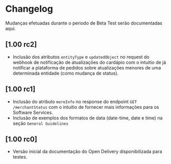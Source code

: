 # Changelog

Mudanças efetuadas durante o periodo de Beta Test serão documentadas aqui.

## [1.00 rc2]
* Inclusão dos atributos `entityType` e `updatedObject` no request do webhook de notificação de atualizações do cardápio com o intuitio de já notificar a plataforma de pedidos sobre atualizações menores de uma determinada entidade (como mudança de status).

## [1.00 rc1]
* Inclusão do atributo `moreInfo` no response do endpoint `GET /merchantStatus` com o intuitio de fornecer mais informações para os Software Services.
* Inclusão de exemplos dos formatos de data (date-time, date e time) na seção `General Guidelines`

## [1.00 rc0]
* Versão inicial da documentação do Open Delivery disponibilizada para testes.
